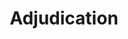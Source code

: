 ---
title: Adjudication
longTitle: 'Adjudication'
tags:
- gccommon
usedFor:
- "[[Court decisions]]"
---